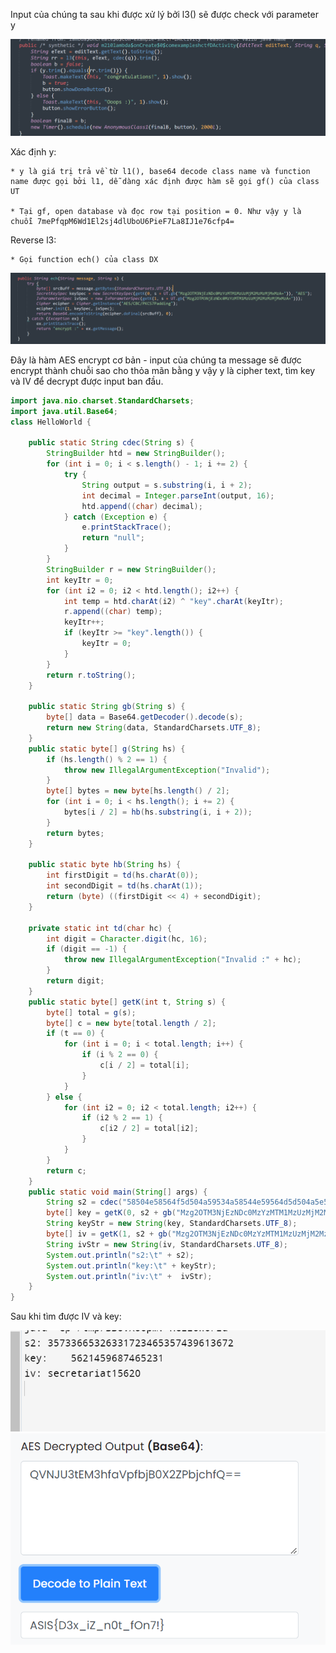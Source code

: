 Input của chúng ta sau khi được xử lý bởi l3() sẽ được check với parameter y

![](./figole1.png)

Xác định y:

    * y là giá trị trả về từ l1(), base64 decode class name và function name được gọi bởi l1, dễ dàng xác định được hàm sẽ gọi gf() của class UT

    * Tại gf, open database và đọc row tại position = 0. Như vậy y là chuỗi 7mePfqpM6Wd1El2sj4dlUboU6PieF7La8IJ1e76cfp4=

Reverse l3:

    * Gọi function ech() của class DX

![](./figole2.png)

Đây là hàm AES encrypt cơ bản - input của chúng ta message sẽ được encrypt thành chuỗi sao cho thỏa mãn bằng y vậy y là cipher text, tìm key và IV để decrypt được input ban đầu.

```java
import java.nio.charset.StandardCharsets;
import java.util.Base64;
class HelloWorld {
   
    public static String cdec(String s) {
        StringBuilder htd = new StringBuilder();
        for (int i = 0; i < s.length() - 1; i += 2) {
            try {
                String output = s.substring(i, i + 2);
                int decimal = Integer.parseInt(output, 16);
                htd.append((char) decimal);
            } catch (Exception e) {
                e.printStackTrace();
                return "null";
            }
        }
        StringBuilder r = new StringBuilder();
        int keyItr = 0;
        for (int i2 = 0; i2 < htd.length(); i2++) {
            int temp = htd.charAt(i2) ^ "key".charAt(keyItr);
            r.append((char) temp);
            keyItr++;
            if (keyItr >= "key".length()) {
                keyItr = 0;
            }
        }
        return r.toString();
    }
   
    public static String gb(String s) {
        byte[] data = Base64.getDecoder().decode(s);
        return new String(data, StandardCharsets.UTF_8);
    }
    public static byte[] g(String hs) {
        if (hs.length() % 2 == 1) {
            throw new IllegalArgumentException("Invalid");
        }
        byte[] bytes = new byte[hs.length() / 2];
        for (int i = 0; i < hs.length(); i += 2) {
            bytes[i / 2] = hb(hs.substring(i, i + 2));
        }
        return bytes;
    }

    public static byte hb(String hs) {
        int firstDigit = td(hs.charAt(0));
        int secondDigit = td(hs.charAt(1));
        return (byte) ((firstDigit << 4) + secondDigit);
    }

    private static int td(char hc) {
        int digit = Character.digit(hc, 16);
        if (digit == -1) {
            throw new IllegalArgumentException("Invalid :" + hc);
        }
        return digit;
    }
    public static byte[] getK(int t, String s) {
        byte[] total = g(s);
        byte[] c = new byte[total.length / 2];
        if (t == 0) {
            for (int i = 0; i < total.length; i++) {
                if (i % 2 == 0) {
                    c[i / 2] = total[i];
                }
            }
        } else {
            for (int i2 = 0; i2 < total.length; i2++) {
                if (i2 % 2 == 1) {
                    c[i2 / 2] = total[i2];
                }
            }
        }
        return c;
    }
    public static void main(String[] args) {
        String s2 = cdec("58504e58564f5d504a59534a58544e59564d5d504a5e524d585c4f5a564f5c57");
        byte[] key = getK(0, s2 + gb("Mzg2OTM3NjEzNDc0MzYzMTM1MzUzMjM2MzMzMjMxMzA="));
        String keyStr = new String(key, StandardCharsets.UTF_8);
        byte[] iv = getK(1, s2 + gb("Mzg2OTM3NjEzNDc0MzYzMTM1MzUzMjM2MzMzMjMxMzA="));
        String ivStr = new String(iv, StandardCharsets.UTF_8);
        System.out.println("s2:\t" + s2);
        System.out.println("key:\t" + keyStr);
        System.out.println("iv:\t" +  ivStr);
    }
}
```

Sau khi tìm được IV và key:

![](./figole3.png)
![](./figole4.png)